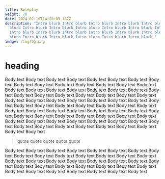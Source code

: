 ```yaml
---
title: Roleplay
weight: 70
date: 2024-02-10T14:20:09.187Z
description: "Intro blurb Intro blurb Intro blurb Intro blurb Intro blurb Intro
  blurb Intro blurb Intro blurb Intro blurb Intro blurb Intro blurb Intro blurb
  Intro blurb Intro blurb Intro blurb Intro blurb Intro blurb Intro blurb Intro
  blurb Intro blurb Intro blurb Intro blurb Intro blurb Intro blurb "
image: /img/bg.png
---
```

# heading 

Body text Body text Body text Body text Body text Body text Body text Body text Body text Body text Body text Body text Body text Body text Body text Body text Body text Body text Body text Body text Body text Body text Body text Body text Body text Body text Body text Body text Body text Body text Body text Body text Body text Body text Body text Body text Body text Body text Body text Body text Body text Body text Body text Body text Body text Body text Body text Body text Body text Body text Body text Body text Body text Body text Body text Body text Body text Body text Body text Body text Body text Body text Body text Body text Body text Body text Body text Body text Body text Body text Body text Body text Body text Body text Body text Body text Body text

> quote quote quote quote quote 

Body text Body text Body text Body text Body text Body text Body text Body text Body text Body text Body text Body text Body text Body text Body text Body text Body text Body text Body text Body text Body text Body text Body text Body text Body text Body text Body text Body text Body text Body text Body text Body text Body text Body text Body text Body text Body text 
